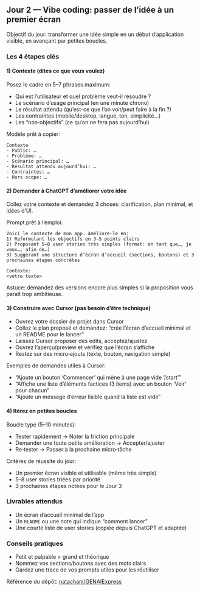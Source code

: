 ## Jour 2 — Vibe coding: passer de l’idée à un premier écran

Objectif du jour: transformer une idée simple en un début d’application visible, en avançant par petites boucles.

### Les 4 étapes clés

#### 1) Contexte (dites ce que vous voulez)
Posez le cadre en 5–7 phrases maximum:
- Qui est l’utilisateur et quel problème veut-il résoudre ?
- Le scénario d’usage principal (en une minute chrono)
- Le résultat attendu (qu’est-ce que l’on voit/peut faire à la fin ?)
- Les contraintes (mobile/desktop, langue, ton, simplicité…)
- Les “non‑objectifs” (ce qu’on ne fera pas aujourd’hui)

Modèle prêt à copier:
```text
Contexte
- Public: …
- Problème: …
- Scénario principal: …
- Résultat attendu aujourd’hui: …
- Contraintes: …
- Hors scope: …
```

#### 2) Demander à ChatGPT d’améliorer votre idée
Collez votre contexte et demandez 3 choses: clarification, plan minimal, et idées d’UI.

Prompt prêt à l’emploi:
```text
Voici le contexte de mon app. Améliore-le en:
1) Reformulant les objectifs en 3–5 points clairs
2) Proposant 5–8 user stories très simples (format: en tant que…, je veux…, afin de…)
3) Suggérant une structure d’écran d’accueil (sections, boutons) et 3 prochaines étapes concrètes

Contexte:
<votre texte>
```

Astuce: demandez des versions encore plus simples si la proposition vous paraît trop ambitieuse.

#### 3) Construire avec Cursor (pas besoin d’être technique)
- Ouvrez votre dossier de projet dans Cursor
- Collez le plan proposé et demandez: “crée l’écran d’accueil minimal et un README pour le lancer”
- Laissez Cursor proposer des edits, acceptez/ajustez
- Ouvrez l’aperçu/preview et vérifiez que l’écran s’affiche
- Restez sur des micro‑ajouts (texte, bouton, navigation simple)

Exemples de demandes utiles à Cursor:
- “Ajoute un bouton ‘Commencer’ qui mène à une page vide ‘/start’”
- “Affiche une liste d’éléments factices (3 items) avec un bouton ‘Voir’ pour chacun”
- “Ajoute un message d’erreur lisible quand la liste est vide”

#### 4) Itérez en petites boucles
Boucle type (5–10 minutes):
- Tester rapidement → Noter la friction principale
- Demander une toute petite amélioration → Accepter/ajuster
- Re‑tester → Passer à la prochaine micro‑tâche

Critères de réussite du jour:
- Un premier écran visible et utilisable (même très simple)
- 5–8 user stories triées par priorité
- 3 prochaines étapes notées pour le Jour 3

### Livrables attendus
- Un écran d’accueil minimal de l’app
- Un `README` ou une note qui indique “comment lancer”
- Une courte liste de user stories (copiée depuis ChatGPT et adaptée)

### Conseils pratiques
- Petit et palpable > grand et théorique
- Nommez vos sections/boutons avec des mots clairs
- Gardez une trace de vos prompts utiles pour les réutiliser

Référence du dépôt: [natachanj/GENAIExpress](https://github.com/natachanj/GENAIExpress.git)

